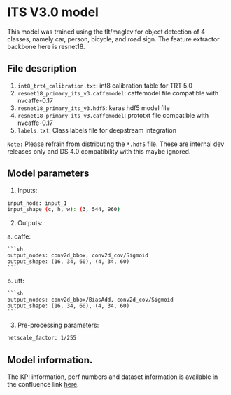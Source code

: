 # ITS V3.0 model

This model was trained using the tlt/maglev for object detection of 4 classes, namely car, person, bicycle, and road sign. The feature extractor backbone here is resnet18.

## File description

1. `int8_trt4_calibration.txt`: int8 calibration table for TRT 5.0
2. `resnet18_primary_its_v3.caffemodel`: caffemodel file compatible with nvcaffe-0.17
3. `resnet18_primary_its_v3.hdf5`: keras hdf5 model file
4. `resnet18_primary_its_v3.caffemodel`: prototxt file compatible with nvcaffe-0.17
5. `labels.txt`: Class labels file for deepstream integration

`Note:` Please refrain from distributing the `*.hdf5` file. These are internal dev releases only and DS 4.0 compatibility with this maybe ignored.


## Model parameters

1. Inputs:
```sh
input_node: input_1
input_shape (c, h, w): (3, 544, 960)
```

2. Outputs:

  a. caffe:

    ```sh
    output_nodes: conv2d_bbox, conv2d_cov/Sigmoid
    output_shape: (16, 34, 60), (4, 34, 60)
    ```
  b. uff:

    ```sh
    output_nodes: conv2d_bbox/BiasAdd, conv2d_cov/Sigmoid
    output_shape: (16, 34, 60), (4, 34, 60)
    ```

3. Pre-processing parameters:

  ```sh
  netscale_factor: 1/255
  ```

## Model information.

The KPI information, perf numbers and dataset information is available in the confluence link [here](https://confluence.nvidia.com/display/IVA/IVA+ITSNet+V3.0).
